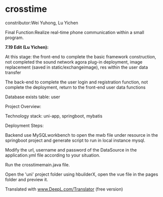 # crosstime

constributor:Wei Yuhong, Lu Yichen

Final Function:Realize real-time phone communication within a small program.

**7.19 Edit (Lu Yichen):**

At this stage: the front-end to complete the basic framework construction, not completed the sound network agora plug-in deployment, image replacement (saved in static/exchangeimage), res within the user data transfer

The back-end to complete the user login and registration function, not complete the deployment, return to the front-end user data functions

Database exists table: user

Project Overview:

Technology stack: uni-app, springboot, mybatis

Deployment Steps:

Backend use MySQLworkbench to open the mwb file under resource in the springboot project and generate script to run in local instance mysql.

Modify the url, username and password of the DataSource in the application.yml file according to your situation.

Run the crosstimemain.java file.

Open the 'uni' project folder using hbuilderX, open the vue file in the pages folder and preview it.


Translated with www.DeepL.com/Translator (free version)
